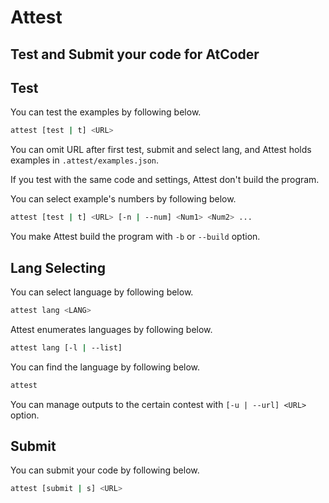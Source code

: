 # Attest

## Test and Submit your code for AtCoder

## Test
You can test the examples by following below.
```bash
attest [test | t] <URL>
```

You can omit URL after first test, submit and select lang, and Attest holds examples in `.attest/examples.json`.

If you test with the same code and settings, Attest don't build the program.

You can select example's numbers by following below.
```bash
attest [test | t] <URL> [-n | --num] <Num1> <Num2> ...
```

You make Attest build the program with `-b` or `--build` option.

## Lang Selecting
You can select language by following below.
```bash
attest lang <LANG>
```

Attest enumerates languages by following below.
```bash
attest lang [-l | --list]
```

You can find the language by following below.
```bash
attest 
```

You can manage outputs to the certain contest with `[-u | --url] <URL>` option.

## Submit
You can submit your code by following below.
```bash
attest [submit | s] <URL>
```
